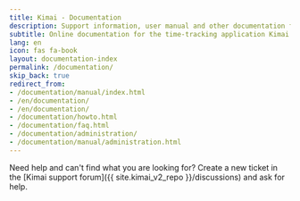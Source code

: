 ```yaml
---
title: Kimai - Documentation
description: Support information, user manual and other documentation for Kimai time-tracking
subtitle: Online documentation for the time-tracking application Kimai
lang: en
icon: fas fa-book
layout: documentation-index
permalink: /documentation/
skip_back: true
redirect_from:
- /documentation/manual/index.html
- /en/documentation/
- /en/documentation/
- /documentation/howto.html
- /documentation/faq.html
- /documentation/administration/
- /documentation/manual/administration.html
---
```


Need help and can't find what you are looking for? 
Create a new ticket in the [Kimai support forum]({{ site.kimai_v2_repo }}/discussions) and ask for help.
 
